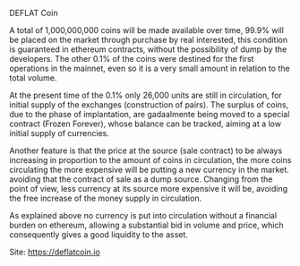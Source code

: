 DEFLAT Coin

A total of 1,000,000,000 coins will be made available over time, 99.9% will be placed on the market through purchase by real interested, this condition is guaranteed in ethereum contracts, without the possibility of dump by the developers. The other 0.1% of the coins were destined for the first operations in the mainnet, even so it is a very small amount in relation to the total volume.

At the present time of the 0.1% only 26,000 units are still in circulation, for initial supply of the exchanges (construction of pairs). The surplus of coins, due to the phase of implantation, are gadaalmente being moved to a special contract (Frozen Forever), whose balance can be tracked, aiming at a low initial supply of currencies.

Another feature is that the price at the source (sale contract) to be always increasing in proportion to the amount of coins in circulation, the more coins circulating the more expensive will be putting a new currency in the market. avoiding that the contract of sale as a dump source. Changing from the point of view, less currency at its source more expensive it will be, avoiding the free increase of the money supply in circulation.

As explained above no currency is put into circulation without a financial burden on ethereum, allowing a substantial bid in volume and price, which consequently gives a good liquidity to the asset.

Site: https://deflatcoin.io
